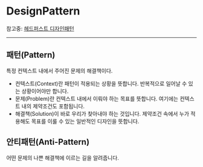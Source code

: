 # DesignPattern

참고중: [헤드퍼스트 디자인패턴](https://product.kyobobook.co.kr/detail/S000001810483)

- - -

## 패턴(Pattern)
특정 컨텍스트 내에서 주어진 문제의 해결책이다.  

- 컨텍스트(Context)란 패턴이 적용되는 상황을 뜻합니다. 반복적으로 일어날 수 있는 상황이어야만 합니다.
- 문제(Problem)란 컨텍스트 내에서 이뤄야 하는 목표를 뜻합니다. 여기에는 컨텍스트 내의 제약조건도 포함됩니다.
- 해결책(Solution)이 바로 우리가 찾아내야 하는 것입니다. 제약조건 속에서 누가 적용해도 목표를 이룰 수 있는 일반적인 디자인을 뜻합니다.

## 안티패턴(Anti-Pattern)
어떤 문제의 나쁜 해결책에 이르는 길을 알려줍니다.


